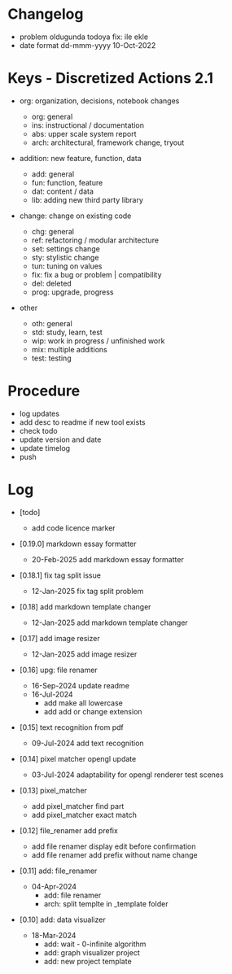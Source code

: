 # Changelog
- problem oldugunda todoya fix: ile ekle
- date format dd-mmm-yyyy 10-Oct-2022

# Keys - Discretized Actions 2.1
- org: organization, decisions, notebook changes
    - org: general
    - ins: instructional / documentation
    - abs: upper scale system report
    - arch: architectural, framework change, tryout

- addition: new feature, function, data
    - add: general
    - fun: function, feature
    - dat: content / data
    - lib: adding new third party library

- change: change on existing code
    - chg: general
    - ref: refactoring / modular architecture
    - set: settings change
    - sty: stylistic change
    - tun: tuning on values
    - fix: fix a bug or problem | compatibility
    - del: deleted
    - prog: upgrade, progress

- other
    - oth: general
    - std: study, learn, test
    - wip: work in progress / unfinished work
    - mix: multiple additions
    - test: testing

# Procedure
- log updates
- add desc to readme if new tool exists
- check todo
- update version and date
- update timelog
- push

# Log
- [todo]
    - add code licence marker

- [0.19.0] markdown essay formatter
    - 20-Feb-2025 add markdown essay formatter

- [0.18.1] fix tag split issue
    - 12-Jan-2025 fix tag split problem

- [0.18] add markdown template changer
    - 12-Jan-2025 add markdown template changer

- [0.17] add image resizer
    - 12-Jan-2025 add image resizer

- [0.16] upg: file renamer
    - 16-Sep-2024 update readme
    - 16-Jul-2024 
        - add make all lowercase
        - add add or change extension

- [0.15] text recognition from pdf
    - 09-Jul-2024 add text recognition

- [0.14] pixel matcher opengl update
    - 03-Jul-2024 adaptability for opengl renderer test scenes

- [0.13] pixel_matcher
    - add pixel_matcher find part 
    - add pixel_matcher exact match

- [0.12] file_renamer add prefix
    - add file renamer display edit before confirmation
    - add file renamer add prefix without name change

- [0.11] add: file_renamer
    - 04-Apr-2024 
        - add: file renamer
        - arch: split templte in _template folder

- [0.10] add: data visualizer
    - 18-Mar-2024
        - add: wait - 0-infinite algorithm
        - add: graph visualizer project
        - add: new project template